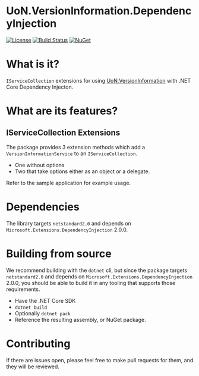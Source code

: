 # UoN.VersionInformation.DependencyInjection

[![License](https://img.shields.io/badge/licence-MIT-blue.svg)](https://opensource.org/licenses/MIT)
[![Build Status](https://travis-ci.org/uon-nuget/UoN.VersionInformation.DependencyInjection.svg?branch=master)](https://travis-ci.org/uon-nuget/UoN.VersionInformation.DependencyInjection)
[![NuGet](https://img.shields.io/nuget/v/UoN.VersionInformation.DependencyInjection.svg)](https://www.nuget.org/packages/UoN.VersionInformation.DependencyInjection/)

# What is it?

`IServiceCollection` extensions for using [UoN.VersionInformation](https://github.com/uon-nuget/UoN.VersionInformation) with .NET Core Dependency Injecton.

# What are its features?

## IServiceCollection Extensions

The package provides 3 extension methods which add a `VersionInformationService` to an `IServiceCollection`.

- One without options
- Two that take options either as an object or a delegate.

Refer to the sample application for example usage.

# Dependencies

The library targets `netstandard2.0` and depends on `Microsoft.Extensions.DependencyInjection` 2.0.0.

# Building from source

We recommend building with the `dotnet` cli, but since the package targets `netstandard2.0` and depends on `Microsoft.Extensions.DependencyInjection` 2.0.0, you should be able to build it in any tooling that supports those requirements.

- Have the .NET Core SDK
- `dotnet build`
- Optionally `dotnet pack`
- Reference the resulting assembly, or NuGet package.

# Contributing

If there are issues open, please feel free to make pull requests for them, and they will be reviewed.
